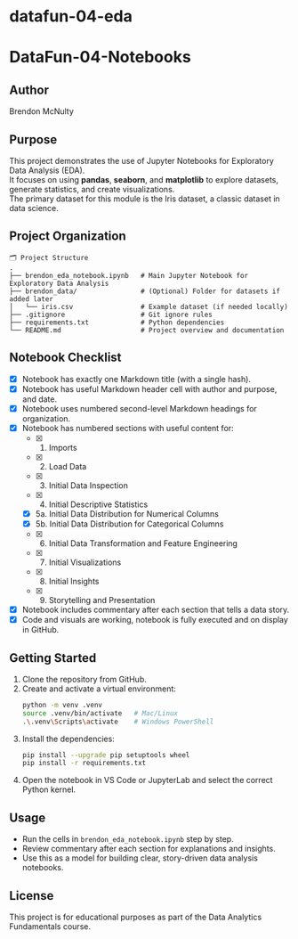 # datafun-04-eda
# DataFun-04-Notebooks

## Author
Brendon McNulty

## Purpose
This project demonstrates the use of Jupyter Notebooks for Exploratory Data Analysis (EDA).  
It focuses on using **pandas**, **seaborn**, and **matplotlib** to explore datasets, generate statistics, and create visualizations.  
The primary dataset for this module is the Iris dataset, a classic dataset in data science.

## Project Organization

```text
🗂 Project Structure
.
├── brendon_eda_notebook.ipynb   # Main Jupyter Notebook for Exploratory Data Analysis
├── brendon_data/                # (Optional) Folder for datasets if added later
│   └── iris.csv                 # Example dataset (if needed locally)
├── .gitignore                   # Git ignore rules
├── requirements.txt             # Python dependencies
└── README.md                    # Project overview and documentation
```

## Notebook Checklist

- [x] Notebook has exactly one Markdown title (with a single hash).
- [x] Notebook has useful Markdown header cell with author and purpose, and date.
- [x] Notebook uses numbered second-level Markdown headings for organization.
- [x] Notebook has numbered sections with useful content for:
  - [x] 1. Imports
  - [x] 2. Load Data
  - [x] 3. Initial Data Inspection
  - [x] 4. Initial Descriptive Statistics
  - [x] 5a. Initial Data Distribution for Numerical Columns
  - [x] 5b. Initial Data Distribution for Categorical Columns
  - [x] 6. Initial Data Transformation and Feature Engineering
  - [x] 7. Initial Visualizations
  - [x] 8. Initial Insights
  - [x] 9. Storytelling and Presentation
- [x] Notebook includes commentary after each section that tells a data story.
- [x] Code and visuals are working, notebook is fully executed and on display in GitHub.

## Getting Started
1. Clone the repository from GitHub.
2. Create and activate a virtual environment:
   ```bash
   python -m venv .venv
   source .venv/bin/activate   # Mac/Linux
   .\.venv\Scripts\activate    # Windows PowerShell
   ```
3. Install the dependencies:
   ```bash
   pip install --upgrade pip setuptools wheel
   pip install -r requirements.txt
   ```
4. Open the notebook in VS Code or JupyterLab and select the correct Python kernel.

## Usage
- Run the cells in `brendon_eda_notebook.ipynb` step by step.
- Review commentary after each section for explanations and insights.
- Use this as a model for building clear, story-driven data analysis notebooks.

## License
This project is for educational purposes as part of the Data Analytics Fundamentals course.

